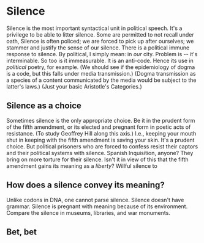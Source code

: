 # Silence
Silence is the most important syntactical unit in political speech.
It's a privilege to be able to litter silence.
Some are permitted to not recall under oath, 
Silence is often policed; we are forced to pick up after ourselves; we stammer and justify the sense of our silence.
There is a political immune response to silence.
By political, I simply mean: in *our* city.
Problem is -- it's interminable.
So too is it immeasurable.
It is an anti-code.
Hence its use in *political* poetry, for example.
(We should see if the epidemiology of dogma is a code, but this falls under media transmission.)
(Dogma transmission as a species of a content communicated by the media would be subject to the latter's laws.)
(Just your basic Aristotle's Categories.)

## Silence as a choice
Sometimes silence is the only appropriate choice.
Be it in the prudent form of the fifth amendment, 
or its elected and pregnant form in poetic acts of resistance.
(To study Geoffrey Hill along this axis.)
I.e., keeping your mouth shut in keeping with the fifth amendment is saving your skin.
It's a prudent choice.
But political prisoners who are forced to confess resist their captors and their political systems with silence.
Spanish Inquisition, anyone?
They bring on more torture for their silence.
Isn't it in view of this that the fifth amendment gains its meaning as a *liberty*?
Willful silence to

## How does a silence convey its meaning?
Unlike codons in DNA, one cannot parse silence.
Silence doesn't have grammar.
Silence is pregnant with meaning because of its environment.
Compare the silence in museums, libraries, and war monuments.

## Bet, bet

